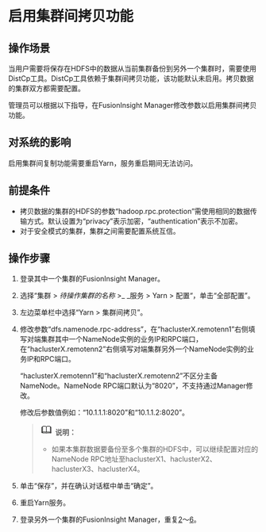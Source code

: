 # 启用集群间拷贝功能<a name="admin_guide_000200"></a>

## 操作场景<a name="zh-cn_topic_0263899395_s886896ffd96f408490bed9f30b917fe6"></a>

当用户需要将保存在HDFS中的数据从当前集群备份到另外一个集群时，需要使用DistCp工具。DistCp工具依赖于集群间拷贝功能，该功能默认未启用。拷贝数据的集群双方都需要配置。

管理员可以根据以下指导，在FusionInsight Manager修改参数以启用集群间拷贝功能。

## 对系统的影响<a name="zh-cn_topic_0263899395_s0a548359fed54946ab56cd2ca63e17f6"></a>

启用集群间复制功能需要重启Yarn，服务重启期间无法访问。

## 前提条件<a name="zh-cn_topic_0263899395_sb084399274d24c149dac9a315a0f5e64"></a>

-   拷贝数据的集群的HDFS的参数“hadoop.rpc.protection”需使用相同的数据传输方式。默认设置为“privacy”表示加密，“authentication”表示不加密。
-   对于安全模式的集群，集群之间需要配置系统互信。

## 操作步骤<a name="zh-cn_topic_0263899395_se0e39f6f9c4348b0a615a7d8755b7422"></a>

1.  登录其中一个集群的FusionInsight Manager。
2.  <a name="zh-cn_topic_0263899395_zh-cn_topic_0046736761_li45131484"></a>选择“集群  \>  _待操作集群的名称_  \>_ _服务  \>  Yarn  \>  配置“，单击“全部配置”。
3.  左边菜单栏中选择“Yarn \> 集群间拷贝”。
4.  修改参数“dfs.namenode.rpc-address”，在“haclusterX.remotenn1”右侧填写对端集群其中一个NameNode实例的业务IP和RPC端口，在“haclusterX.remotenn2”右侧填写对端集群另外一个NameNode实例的业务IP和RPC端口。

    “haclusterX.remotenn1”和“haclusterX.remotenn2”不区分主备NameNode。NameNode RPC端口默认为“8020”，不支持通过Manager修改。

    修改后参数值例如：“10.1.1.1:8020”和“10.1.1.2:8020”。

    >![](public_sys-resources/icon-note.gif) **说明：** 
    >-   如果本集群数据要备份至多个集群的HDFS中，可以继续配置对应的NameNode RPC地址至haclusterX1、haclusterX2、haclusterX3、haclusterX4。

5.  单击“保存”，并在确认对话框中单击“确定”。
6.  <a name="zh-cn_topic_0263899395_zh-cn_topic_0046736761_li8920825"></a>重启Yarn服务。
7.  登录另外一个集群的FusionInsight Manager，重复[2](#zh-cn_topic_0263899395_zh-cn_topic_0046736761_li45131484)～[6](#zh-cn_topic_0263899395_zh-cn_topic_0046736761_li8920825)。


